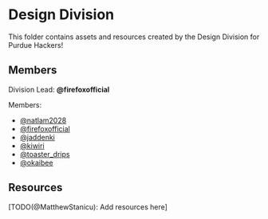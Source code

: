 # Design Division

This folder contains assets and resources created by the Design Division for Purdue Hackers!

## Members

Division Lead: **@firefoxofficial**

Members:
- [@natlam2028](https://github.com/purduehackers/dark-forest/blob/main/people/organizers/lycheetart.md)
- [@firefoxofficial](https://github.com/purduehackers/dark-forest/blob/main/people/organizers/firefoxofficial.md)
- [@jaddenki](https://github.com/purduehackers/dark-forest/blob/main/people/organizers/jaddenki.md)
- [@kiwiri](https://github.com/purduehackers/dark-forest/blob/main/people/organizers/kiwiri.md)
- [@toaster_drips](https://github.com/purduehackers/dark-forest/blob/main/people/organizers/toaster_drips.md)
- [@okaibee](https://github.com/purduehackers/dark-forest/blob/main/people/organizers/okaibee.md)

## Resources

[TODO(@MatthewStanicu): Add resources here]
